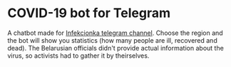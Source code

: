 # COVID-19 bot for Telegram

A chatbot made for [Infekcionka telegram channel](https://t.me/Infiekcionka). Choose the region and the bot will show you statistics (how many people are ill, recovered and dead). The Belarusian officials didn't provide actual information about the virus, so activists had to gather it by theirselves. 
